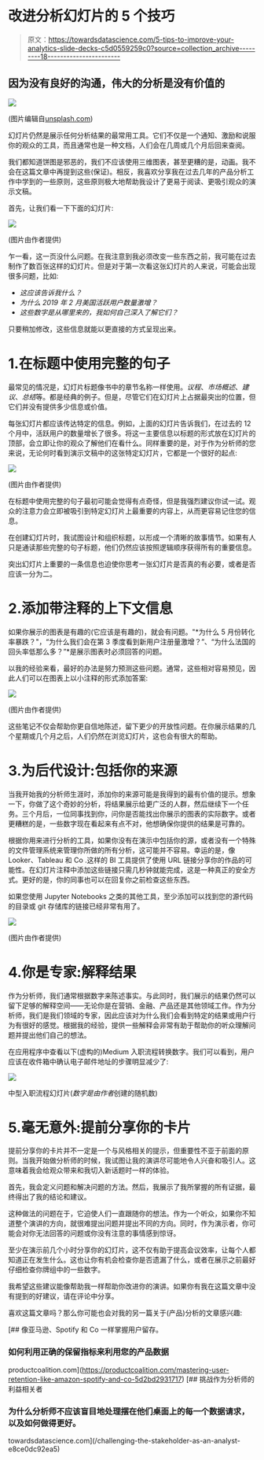 # 改进分析幻灯片的 5 个技巧

> 原文：<https://towardsdatascience.com/5-tips-to-improve-your-analytics-slide-decks-c5d0559259c0?source=collection_archive---------18----------------------->

## 因为没有良好的沟通，伟大的分析是没有价值的

![](img/9e9d2926d141563671a8435eae12f4f6.png)

(图片编辑自[unsplash.com](https://unsplash.com/photos/jhw1cRdWkEI))

幻灯片仍然是展示任何分析结果的最常用工具。它们不仅是一个通知、激励和说服你的观众的工具，而且通常也是一种文档，人们会在几周或几个月后回来查阅。

我们都知道饼图是邪恶的，我们不应该使用三维图表，甚至更糟的是，动画。我不会在这篇文章中再提到这些(保证)。相反，我喜欢分享我在过去几年的产品分析工作中学到的一些原则，这些原则极大地帮助我设计了更易于阅读、更吸引观众的演示文稿。

首先，让我们看一下下面的幻灯片:

![](img/64b31927f642264f3f374100bfd1a3b8.png)

(图片由作者提供)

乍一看，这一页没什么问题。在我注意到我必须改变一些东西之前，我可能在过去制作了数百张这样的幻灯片。但是对于第一次看这张幻灯片的人来说，可能会出现很多问题，比如:

*   *这应该告诉我什么？*
*   *为什么 2019 年 2 月美国活跃用户数量激增？*
*   *这些数字是从哪里来的，我如何自己深入了解它们？*

只要稍加修改，这些信息就能以更直接的方式呈现出来。

# 1.在标题中使用完整的句子

最常见的情况是，幻灯片标题像书中的章节名称一样使用。*议程*、*市场概述*、*建议*、*总结*等。都是经典的例子。但是，尽管它们在幻灯片上占据最突出的位置，但它们并没有提供多少信息或价值。

每张幻灯片都应该传达特定的信息。例如，上面的幻灯片告诉我们，在过去的 12 个月中，活跃用户的数量增长了很多。将这一主要信息以标题的形式放在幻灯片的顶部，会立即让你的观众了解他们在看什么。同样重要的是，对于作为分析师的您来说，无论何时看到演示文稿中的这张特定幻灯片，它都是一个很好的起点:

![](img/ca4a12a2791f21efdd1c5641d1ca7e29.png)

(图片由作者提供)

在标题中使用完整的句子最初可能会觉得有点奇怪，但是我强烈建议你试一试。观众的注意力会立即被吸引到特定幻灯片上最重要的内容上，从而更容易记住您的信息。

在创建幻灯片时，我试图设计和组织标题，以形成一个清晰的故事情节。如果有人只是通读那些完整的句子标题，他们仍然应该按照逻辑顺序获得所有的重要信息。

突出幻灯片上重要的一条信息也迫使你思考一张幻灯片是否真的有必要，或者是否应该一分为二。

# 2.添加带注释的上下文信息

如果你展示的图表是有趣的(它应该是有趣的)，就会有问题。"*为什么 5 月份转化率暴跌？"，“为什么我们会在第 3 季度看到新用户注册量激增？”、“为什么法国的回头率低那么多？”*是展示图表时必须回答的问题。

以我的经验来看，最好的办法是努力预测这些问题。通常，这些相对容易预见，因此人们可以在图表上以小注释的形式添加答案:

![](img/69e97831267cdd057c0b1ec629735762.png)

(图片由作者提供)

这些笔记不仅会帮助你更自信地陈述，留下更少的开放性问题。在你展示结果的几个星期或几个月之后，人们仍然在浏览幻灯片，这也会有很大的帮助。

# 3.为后代设计:包括你的来源

当我开始我的分析师生涯时，添加你的来源可能是我得到的最有价值的提示。想象一下，你做了这个奇妙的分析，将结果展示给更广泛的人群，然后继续下一个任务。三个月后，一位同事找到你，问你是否能找出你展示的图表的实际数字。或者更糟糕的是，一些数字现在看起来有点不对，他想确保你提供的结果是可靠的。

根据你用来进行分析的工具，如果你没有在演示中包括你的源，或者没有一个特殊的文件管理系统来管理你所做的所有分析，这可能并不容易。幸运的是，像 Looker、Tableau 和 Co .这样的 BI 工具提供了使用 URL 链接分享你的作品的可能性。在幻灯片注释中添加这些链接只需几秒钟就能完成，这是一种真正的安全方式。更好的是，你的同事也可以在回复你之前检查这些东西。

如果您使用 Jupyter Notebooks 之类的其他工具，至少添加可以找到您的源代码的目录或 git 存储库的链接已经非常有用了。

![](img/b0b5ae4c5543a74aef71848d4a9342f1.png)

(图片由作者提供)

# 4.你是专家:解释结果

作为分析师，我们通常根据数字来陈述事实。与此同时，我们展示的结果仍然可以留下足够的解释空间——无论你是在营销、金融、产品还是其他领域工作。作为分析师，我们是我们领域的专家，因此应该对为什么我们会看到特定的结果或用户行为有很好的感觉。根据我的经验，提供一些解释会非常有助于帮助你的听众理解问题并提出他们自己的想法。

在应用程序中查看以下(虚构的)Medium 入职流程转换数字。我们可以看到，用户应该在收件箱中确认电子邮件地址的步骤明显减少了:

![](img/d10515a02ea9751d67f4c3caa7fcad10.png)

中型入职流程幻灯片(*数字是由作者*创建的随机数)

# 5.毫无意外:提前分享你的卡片

提前分享你的卡片并不一定是一个与风格相关的提示，但重要性不亚于前面的原则。当我开始做分析师的时候，我试图让我的演讲尽可能地令人兴奋和吸引人。这意味着我会给观众带来和我切入新话题时一样的体验。

首先，我会定义问题和解决问题的方法。然后，我展示了我所掌握的所有证据，最终得出了我的结论和建议。

这种做法的问题在于，它迫使人们一直跟随你的想法。作为一个听众，如果你不知道整个演讲的方向，就很难提出问题并提出不同的方向。同时，作为演示者，你可能会对你无法回答的问题或你没有注意的事情感到惊讶。

至少在演示前几个小时分享你的幻灯片，这不仅有助于提高会议效率，让每个人都知道正在发生什么。这也让你有机会检查你是否遗漏了什么，或者在展示之前最好仔细检查你牌组中的一些数字。

我希望这些建议能像帮助我一样帮助你改进你的演讲。如果你有我在这篇文章中没有提到的好建议，请在评论中分享。

喜欢这篇文章吗？那么你可能也会对我的另一篇关于(产品)分析的文章感兴趣:

[](https://productcoalition.com/mastering-user-retention-like-amazon-spotify-and-co-5d2bd2931717) [## 像亚马逊、Spotify 和 Co 一样掌握用户留存。

### 如何利用正确的保留指标来利用您的产品数据

productcoalition.com](https://productcoalition.com/mastering-user-retention-like-amazon-spotify-and-co-5d2bd2931717) [](/challenging-the-stakeholder-as-an-analyst-e8ce0dc92ea5) [## 挑战作为分析师的利益相关者

### 为什么分析师不应该盲目地处理摆在他们桌面上的每一个数据请求，以及如何做得更好。

towardsdatascience.com](/challenging-the-stakeholder-as-an-analyst-e8ce0dc92ea5)